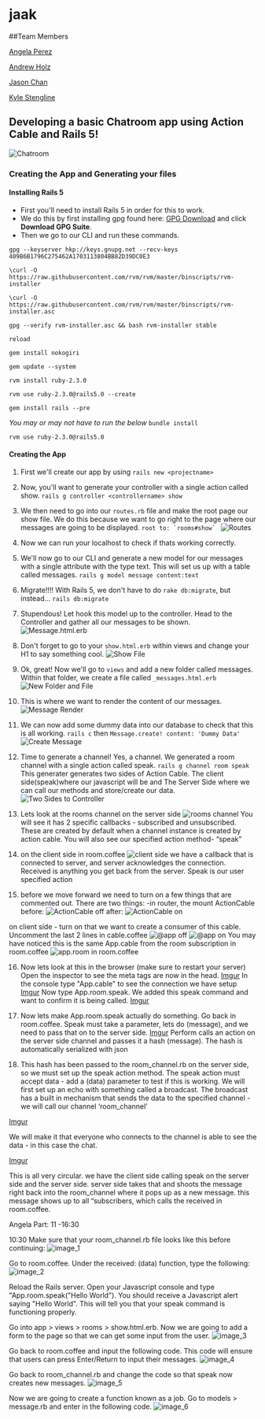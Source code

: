# jaak

##Team Members

[Angela Perez](https://github.com/anfperez)

[Andrew Holz](https://github.com/HolzAndrew)

[Jason Chan](https://github.com/Chimerus)

[Kyle Stengline](https://github.com/kyledavid1)


## Developing a basic Chatroom app using Action Cable and Rails 5!

![Chatroom](https://media.giphy.com/media/xTiTnG4MC1jJ2vwzJu/giphy.gif)

### Creating the App and Generating your files

#### Installing Rails 5
* First you'll need to install Rails 5 in order for this to work. 
* We do this by first installing gpg found here: [GPG Download](https://gpgtools.org/) and click **Download GPG Suite**.
* Then we go to our CLI and run these commands. 

``` gpg --keyserver hkp://keys.gnupg.net --recv-keys 409B6B1796C275462A1703113804BB82D39DC0E3 ```

``` \curl -O https://raw.githubusercontent.com/rvm/rvm/master/binscripts/rvm-installer ```

``` \curl -O https://raw.githubusercontent.com/rvm/rvm/master/binscripts/rvm-installer.asc ```

``` gpg --verify rvm-installer.asc && bash rvm-installer stable ```

``` reload ```

``` gem install nokogiri ```

``` gem update --system ```

``` rvm install ruby-2.3.0 ```

``` rvm use ruby-2.3.0@rails5.0 --create ```

``` gem install rails --pre ```

*You may or may not have to run the below*
``` bundle install ```

``` rvm use ruby-2.3.0@rails5.0 ```


#### Creating the App
1. First we'll create our app by using 
``` rails new <projectname> ```

2. Now, you'll want to generate your controller with a single action called show.
```rails g controller <controllername> show```
3. We then need to go into our ```routes.rb``` file and make the root page our show file. 
We do this because we want to go right to the page where our messages are going to be displayed.
```root to: `rooms#show` ```
![Routes](http://i.imgur.com/7Ql5I4r.png)

4. Now we can run your localhost to check if thats working correctly.

5. We'll now go to our CLI and generate a new model for our messages with a single attribute with the type text. This will set us up with a table called messages.
```rails g model message content:text```

6. Migrate!!!! With Rails 5, we don't have to do ```rake db:migrate```, but instead...
```rails db:migrate```

7. Stupendous! Let hook this model up to the controller. Head to the Controller and gather all our messages to be shown.
![Message.html.erb](http://i.imgur.com/AsKoHKK.png)

8. Don't forget to go to your ```show.html.erb``` within views and change your H1 to say something cool.
![Show File](http://i.imgur.com/eL0RWEb.png)

9. Ok, great! Now we'll go to ```views``` and add a new folder called messages. Within that folder, we create a file called ```_messages.html.erb```
![New Folder and File](http://i.imgur.com/FXG6VZ5.png)

10. This is where we want to render the content of our messages.
![Message Render](http://i.imgur.com/I0VFZO8.png)

11. We can now add some dummy data into our database to check that this is all working. ```rails c``` then ```Message.create! content: 'Dummy Data'```
![Create Message](http://i.imgur.com/v70P3Wg.png)

12. Time to generate a channel! Yes, a channel. We generated a room channel with a single action called speak. 
```rails g channel room speak```
This generater generates two sides of Action Cable. The client side(speak)where our javascript will be and The Server Side where we can call our methods and store/create our data.
![Two Sides to Controller](http://i.imgur.com/NVBhfb9.png)


13. Lets look at the rooms channel on the server side
![rooms channel](http://i.imgur.com/bjX42bA.png)
You will see it has 2 specific callbacks - subscribed and unsubscribed. These are created by default when a channel instance is created by action cable.
You will also see our specified action method- “speak”

14. on the client side in room.coffee
![client side](http://i.imgur.com/JQnl6t2.png)
we have a callback that is connected to server, and server acknowledges the connection. Received is anything you get back from the server.
Speak is our user specified action

15. before we move forward we need to turn on a few things that are commented out. There are two things:
-in router, the mount ActionCable
before:
![ActionCable off](http://i.imgur.com/AOo3dtB.png)
after:
![ActionCable on](http://i.imgur.com/D0gmN6i.png)

on client side - turn on that we want to create a consumer of this cable. Uncomment the last 2 lines in cable.coffee
![@app off](http://i.imgur.com/27wkZ6S.png)
![@app on](http://i.imgur.com/AYDbIeG.png)
You may have noticed this is the same App.cable from the room subscription in room.coffee 
![app.room in room.coffee](http://i.imgur.com/43UFIwY.png)

16. Now lets look at this in the browser (make sure to restart your server)
Open the inspector to see the meta tags are now in the head.
[Imgur](http://i.imgur.com/FJmIi8h.png)
In the console type "App.cable" to see the connection we have setup
[Imgur](http://i.imgur.com/rrvO0zE.png)
Now type App.room.speak. We added this speak command and want to confirm it is being called.
[Imgur](http://i.imgur.com/Nt56lG0.png)
17. Now lets make App.room.speak actually do something.
Go back in room.coffee. Speak must take a parameter, lets do (message), and we need to pass that on to the server side. 
[Imgur](http://i.imgur.com/w37JiE8.png)
Perform calls an action on the server side channel and passes it a hash (message). The hash is automatically serialized with json

18. This hash has been passed to the room_channel.rb on the server side, so we must set up the speak action method.
The speak action must accept data - add a (data) parameter
to test if this is working. We will first set up an echo with something called a broadcast. The broadcast has a built in mechanism that sends the data to the specified channel - we will call our channel ‘room_channel’

[Imgur](http://i.imgur.com/5DmcycG.png)

We will make it that everyone who connects to the channel is able to see the data - in this case the chat.

[Imgur](http://i.imgur.com/sEC0ZdX.png)

This is all very circular. we have the client side calling speak on the server side and the server side. server side takes that and shoots the message right back into the room_channel where it pops up as a new message. this message shows up to all “subscribers, which calls the received in room.coffee.



Angela Part: 11 -16:30

10:30 Make sure that your room_channel.rb file looks like this before continuing:
![image_1](http://i.imgur.com/3vNPbXM.png?1)

Go to room.coffee. Under the received: (data) function, type the following:
![image_2](http://i.imgur.com/vIrSJvR.png?1)

Reload the Rails server. Open your Javascript console and type "App.room.speak("Hello World"). You should receive a Javascript alert saying "Hello World". This will tell you that your speak command is functioning properly.

Go into app > views > rooms > show.html.erb. Now we are going to add a form to the page so that we can get some input from the user.
![image_3](http://i.imgur.com/av8vHS0.png?1)

Go back to room.coffee and input the following code. This code will ensure that users can press Enter/Return to input their messages.
![image_4](http://i.imgur.com/MLsCcEA.png)

Go back to room_channel.rb and change the code so that speak now creates new messages.
![image_5](http://i.imgur.com/udaau0p.png)

Now we are going to create a function known as a job. Go to models > message.rb and enter in the following code.
![image_6](http://i.imgur.com/tC2M5e0.png)

